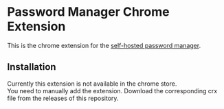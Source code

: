 # Password Manager Chrome Extension

This is the chrome extension for the [self-hosted password manager](https://github.com/BenjaminHae/modern-password-manager).

## Installation

Currently this extension is not available in the chrome store.  
You need to manually add the extension. Download the corresponding crx file from the releases of this repository.
